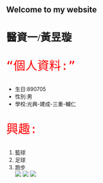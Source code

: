 ## Welcome to my website

<style>
  p {
    color:red;
  }
  p {
    font-size: 32px;
    font-family: monospace;
  }
  h1 {
    font-family: Lobster;
  }
  </style>
<h1>醫資一/黃昱璇</h1>

<q>個人資料:</q>
<ul>
  <li>生日:890705</li>
  <li>性別:男</li>
  <li>學校:光興-建成-三重-輔仁
</ul>
<p>興趣:</p>
 <ol>
  <li>籃球</li>
  <li>足球</li>
  <li>跑步</li>  
 <img src ="http://getwallpapers.com/wallpaper/full/2/6/3/606484.jpg"> 
 <img src="https://kukuru.tw/wp-content/uploads/2018/06/Brazil.jpg">
<img src="https://static.vecteezy.com/system/resources/previews/000/096/107/original/marathon-runner-vector.jpg">
 
   
